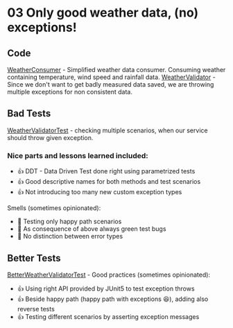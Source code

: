 # 03 Only good weather data, (no) exceptions!

## Code

[WeatherConsumer](src//main//java//io//github//javafaktura//s01e05//WeatherConsumer.java) - Simplified weather data consumer. Consuming weather containing temperature, wind speed and rainfall data.
[WeatherValidator](src//main//java//io//github//javafaktura//s01e05//WeatherValidator.java) - Since we don't want to get badly measured data saved, we are throwing multiple exceptions for non consistent data.

## Bad Tests

[WeatherValidatorTest](src//test//java//io//github//javafaktura//s01e05//WeatherValidatorTest.java) - checking multiple scenarios, when our service should throw given exception.

### Nice parts and lessons learned included:
* :+1: DDT - Data Driven Test done right using parametrized tests
* :+1: Good descriptive names for both methods and test scenarios
* :+1: Not introducing too many new custom exception types

Smells (sometimes opinionated):
* :hankey: Testing only happy path scenarios
* :hankey: As consequence of above always green test bugs
* :hankey: No distinction between error types

## Better Tests

[BetterWeatherValidatorTest](src//test//java//io//github//javafaktura//s01e05//BetterWeatherValidatorTest.java) -
Good practices (sometimes opinionated):
* :+1: Using right API provided by JUnit5 to test exception throws
* :+1: Beside happy path (happy path with exceptions :laughing:), adding also reverse tests
* :+1: Testing different scenarios by asserting exception messages

